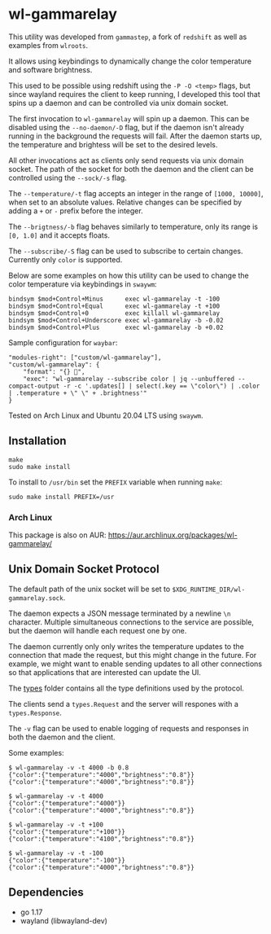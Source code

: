 # wl-gammarelay

This utility was developed from `gammastep`, a fork of `redshift` as well
as examples from `wlroots`.

It allows using keybindings to dynamically change the color temperature
and software brightness.

This used to be possible using redshift using the `-P -O <temp>` flags, but
since wayland requires the client to keep running, I developed this tool
that spins up a daemon and can be controlled via unix domain socket.

The first invocation to `wl-gammarelay` will spin up a daemon. This can be
disabled using the `--no-daemon/-D` flag, but if the daemon isn't already running
in the background the requests will fail. After the daemon starts up, the
temperature and brightess will be set to the desired levels.

All other invocations act as clients only send requests via unix domain socket.
The path of the socket for both the daemon and the client can be controlled
using the `--sock/-s` flag.

The `--temperature/-t` flag accepts an integer in the range of `[1000, 10000]`,
when set to an absolute values. Relative changes can be specified by adding a
`+` or `-` prefix before the integer.

The `--brigtness/-b` flag behaves similarly to temperature, only its range is
`[0, 1.0]` and it accepts floats.

The `--subscribe/-S` flag can be used to subscribe to certain changes.
Currently only `color` is supported.

Below are some examples on how this utility can be used to change the color
temperature via keybindings in `swaywm`:

```config
bindsym $mod+Control+Minus      exec wl-gammarelay -t -100
bindsym $mod+Control+Equal      exec wl-gammarelay -t +100
bindsym $mod+Control+0          exec killall wl-gammarelay
bindsym $mod+Control+Underscore exec wl-gammarelay -b -0.02
bindsym $mod+Control+Plus       exec wl-gammarelay -b +0.02
```

Sample configuration for `waybar`:

```config
"modules-right": ["custom/wl-gammarelay"],
"custom/wl-gammarelay": {
    "format": "{} ",
    "exec": "wl-gammarelay --subscribe color | jq --unbuffered --compact-output -r -c '.updates[] | select(.key == \"color\") | .color | .temperature + \" \" + .brightness'"
}
```

Tested on Arch Linux and Ubuntu 20.04 LTS using `swaywm`.

## Installation

```
make
sudo make install
```

To install to `/usr/bin` set the `PREFIX` variable when running `make`:

```
sudo make install PREFIX=/usr
```

### Arch Linux

This package is also on AUR: https://aur.archlinux.org/packages/wl-gammarelay/

## Unix Domain Socket Protocol

The default path of the unix socket will be set to
`$XDG_RUNTIME_DIR/wl-gammarelay.sock`.

The daemon expects a JSON message terminated by a newline `\n` character.
Multiple simultaneous connections to the service are possible, but the daemon
will handle each request one by one.

The daemon currently only only writes the temperature updates to the connection
that made the request, but this might change in the future. For example, we
might want to enable sending updates to all other connections so that
applications that are interested can update the UI.

The [types](types/) folder contains all the type definitions used by the
protocol.

The clients send a `types.Request` and the server will respones with a
`types.Response`.

The `-v` flag can be used to enable logging of requests and responses in both
the daemon and the client.

Some examples:

```console
$ wl-gammarelay -v -t 4000 -b 0.8
{"color":{"temperature":"4000","brightness":"0.8"}}
{"color":{"temperature":"4000","brightness":"0.8"}}

$ wl-gammarelay -v -t 4000
{"color":{"temperature":"4000"}}
{"color":{"temperature":"4000","brightness":"0.8"}}

$ wl-gammarelay -v -t +100
{"color":{"temperature":"+100"}}
{"color":{"temperature":"4100","brightness":"0.8"}}

$ wl-gammarelay -v -t -100
{"color":{"temperature":"-100"}}
{"color":{"temperature":"4000","brightness":"0.8"}}
```

## Dependencies

- go 1.17
- wayland (libwayland-dev)
